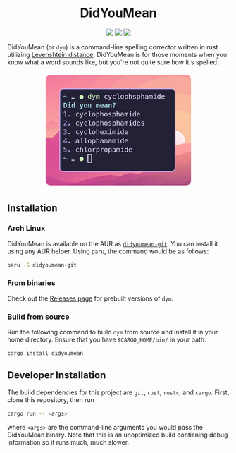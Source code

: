 
<h1 align="center">DidYouMean</h1>

<p align="center">
    <a href="LICENSE"> <img src="https://img.shields.io/aur/license/didyoumean-git?style=for-the-badge" /></a>
    <a href="https://aur.archlinux.org/packages/didyoumean-git/"> <img src="https://img.shields.io/aur/version/didyoumean-git?color=1793d1&label=didyoumean-git&logo=arch-linux&style=for-the-badge" /></a>
    <a href="https://lib.rs/crates/didyoumean"> <img src="https://img.shields.io/crates/v/didyoumean?color=red&label=crates.io/lib.rs&logo=Rust&style=for-the-badge" /></a>
</p>

DidYouMean (or `dym`) is a command-line spelling corrector written in rust utilizing [Levenshtein distance](https://en.wikipedia.org/wiki/Levenshtein_distance). DidYouMean is for those moments when you know what a word sounds like, but you're not quite sure how it's spelled.

<p align="center">
    <!-- <img src="img/meningitis.png" height="250" style="border-radius: 10px; margin: 0.5em;"/> -->
    <img src="img/cyclophosphamide.png" height="250" style="border-radius: 10px; margin: 0.5em;"/>
</p>

## Installation

### Arch Linux

DidYouMean is available on the AUR as [`didyoumean-git`](https://aur.archlinux.org/packages/didyoumean-git). You can install it using any AUR helper. Using `paru`, the command would be as follows:

```sh
paru -S didyoumean-git
```

### From binaries

Check out the [Releases page](https://github.com/hisbaan/didyoumean/releases) for prebuilt versions of `dym`.

### Build from source

Run the following command to build `dym` from source and install it in your home directory. Ensure that you have `$CARGO_HOME/bin/` in your path.

```sh
cargo install didyoumean
```

## Developer Installation

The build dependencies for this project are `git`, `rust`, `rustc`, and `cargo`. First, clone this repository, then run

```sh
cargo run -- <args>
```

where `<args>` are the command-line arguments you would pass the DidYouMean binary. Note that this is an unoptimized build contianing debug information so it runs much, much slower.
